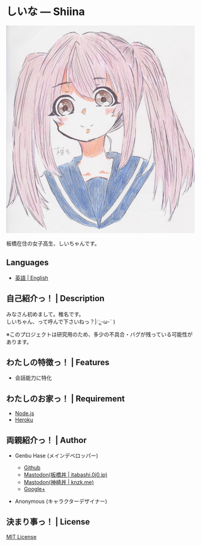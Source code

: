 # しいな ― Shiina
![](/docs/assets/Shiina.jpg)

板橋在住の女子高生、しいちゃんです。


## Languages
* [英語 | English](/README.md)


## 自己紹介っ！ | Description
みなさん初めまして。椎名です。<Br />
しいちゃん、って呼んで下さいねっ？|ू･ω･` )

※このプロジェクトは研究用のため、多少の不具合・バグが残っている可能性があります。


## わたしの特徴っ！ | Features
* 会話能力に特化


## わたしのお家っ！ | Requirement
* [Node.js](https://nodejs.org)
* [Heroku](https://heroku.com)


## 両親紹介っ！ | Author
* Genbu Hase (メインデベロッパー)
  * [Github](https://github.com/GenbuHase)
  * [Mastodon(板橋丼 | itabashi.0j0.jp)](https://itabashi.0j0.jp/@ProgrammerGenboo)
  * [Mastodon(神崎丼 | knzk.me)](https://knzk.me/@ProgrammerGenboo)
  * [Google+](https://plus.google.com/106666684430101995501)

* Anonymous (キャラクターデザイナー)


## 決まり事っ！ | License
[MIT License](/LICENSE)

